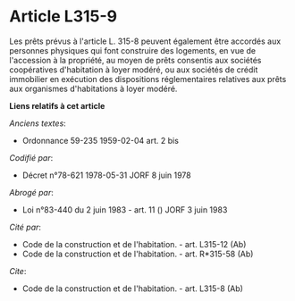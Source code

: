 # Article L315-9

Les prêts prévus à l'article L. 315-8 peuvent également être accordés aux personnes physiques qui font construire des
logements, en vue de l'accession à la propriété, au moyen de prêts consentis aux sociétés coopératives d'habitation à loyer
modéré, ou aux sociétés de crédit immobilier en exécution des dispositions réglementaires relatives aux prêts aux organismes
d'habitations à loyer modéré.

**Liens relatifs à cet article**

_Anciens textes_:

  - Ordonnance 59-235 1959-02-04 art. 2 bis

_Codifié par_:

  - Décret n°78-621 1978-05-31 JORF 8 juin 1978

_Abrogé par_:

  - Loi n°83-440 du 2 juin 1983 - art. 11 () JORF 3 juin 1983

_Cité par_:

  - Code de la construction et de l'habitation. - art. L315-12 (Ab)
  - Code de la construction et de l'habitation. - art. R*315-58 (Ab)

_Cite_:

  - Code de la construction et de l'habitation. - art. L315-8 (Ab)
